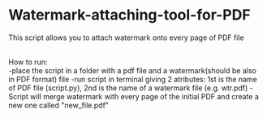 # Watermark-attaching-tool-for-PDF
This script allows you to attach watermark onto every page of PDF file

<br>How to run:</br>
-place the script in a folder with a pdf file and a watermark(should be also in PDF format) file
-run script in terminal giving 2 atributes: 1st is the name of PDF file (script.py), 2nd is the name of a watermark file (e.g. wtr.pdf)
-Script will merge watermark with every page of the initial PDF and create a new one called "new_file.pdf"
